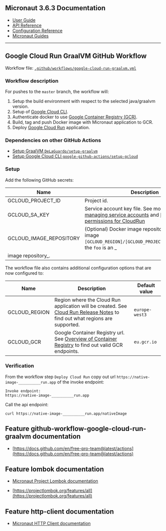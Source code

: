 ## Micronaut 3.6.3 Documentation

- [User Guide](https://docs.micronaut.io/3.6.3/guide/index.html)
- [API Reference](https://docs.micronaut.io/3.6.3/api/index.html)
- [Configuration Reference](https://docs.micronaut.io/3.6.3/guide/configurationreference.html)
- [Micronaut Guides](https://guides.micronaut.io/index.html)

---

## Google Cloud Run GraalVM GitHub Workflow

Workflow file: [`.github/workflows/google-cloud-run-graalvm.yml`](.github/workflows/google-cloud-run-graalvm.yml)

### Workflow description

For pushes to the `master` branch, the workflow will:

1. Setup the build environment with respect to the selected java/graalvm version.
2. Setup of [Google Cloud CLI](https://cloud.google.com/sdk).
3. Authenticate docker to use [Google Container Registry (GCR)](https://cloud.google.com/container-registry/docs).
4. Build, tag and push Docker image with Micronaut application to GCR.
6. Deploy [Google Cloud Run](https://cloud.google.com/run) application.

### Dependencies on other GitHub Actions

- [Setup GraalVM `DeLaGuardo/setup-graalvm`](https://github.com/DeLaGuardo/setup-graalvm)
- [Setup Google Cloud CLI `google-github-actions/setup-gcloud`](https://github.com/google-github-actions/setup-gcloud)

### Setup

Add the following GitHub secrets:

| Name | Description |
| ---- | ----------- |
| GCLOUD_PROJECT_ID | Project id. |
| GCLOUD_SA_KEY | Service account key file. See more on [Creating and managing service accounts](https://cloud.google.com/iam/docs/creating-managing-service-accounts#iam-service-accounts-create-gcloud) and [Deployment permissions for CloudRun](https://cloud.google.com/run/docs/reference/iam/roles#additional-configuration) |
| GCLOUD_IMAGE_REPOSITORY | (Optional) Docker image repository in GCR. For image `[GCLOUD_REGION]/[GCLOUD_PROJECT_ID]/foo/bar:0.1`, the `foo` is an _
image repository_. |

The workflow file also contains additional configuration options that are now configured to:

| Name | Description | Default value |
| ---- | ----------- | ------------- |
| GCLOUD_REGION | Region where the Cloud Run application will be created. See [Cloud Run Release Notes](https://cloud.google.com/run/docs/release-notes) to find out what regions are supported. | `europe-west3` |
| GCLOUD_GCR | Google Container Registry url. See [Overview of Container Registry](https://cloud.google.com/container-registry/docs/overview) to find out valid GCR endpoints. | `eu.gcr.io` |

### Verification

From the workflow step `Deploy Cloud Run` copy out url `https://native-image-__________run.app` of the invoke endpoint:

```
Invoke endpoint:
https://native-image-__________run.app
```

Call the api endpoint:

```
curl https://native-image-__________run.app/nativeImage
```

## Feature github-workflow-google-cloud-run-graalvm documentation

- [https://docs.github.com/en/free-pro-team@latest/actions](https://docs.github.com/en/free-pro-team@latest/actions)

## Feature lombok documentation

- [Micronaut Project Lombok documentation](https://docs.micronaut.io/latest/guide/index.html#lombok)

- [https://projectlombok.org/features/all](https://projectlombok.org/features/all)

## Feature http-client documentation

- [Micronaut HTTP Client documentation](https://docs.micronaut.io/latest/guide/index.html#httpClient)


